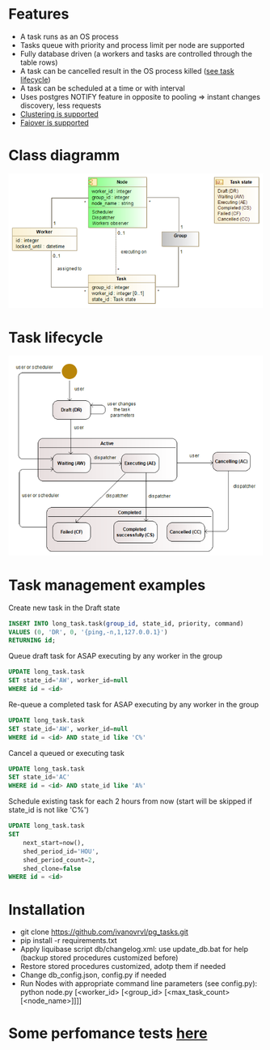 # Features
* A task runs as an OS process
* Tasks queue with priority and process limit per node are supported
* Fully database driven (a workers and tasks are controlled through the table rows)
* A task can be cancelled result in the OS process killed ([see task lifecycle](doc/images/task_lifecycle.png))
* A task can be scheduled at a time or with interval
* Uses postgres NOTIFY feature in opposite to pooling => instant changes discovery, less requests
* [Clustering is supported](doc/clustering.md)
* [Faiover is supported](doc/failover.md)

# Class diagramm
![Class diagramm](doc/images/classes.png)

# Task lifecycle
![Task lifecycle](doc/images/task_lifecycle.png)

# Task management examples
Create new task  in the Draft state
```SQL
INSERT INTO long_task.task(group_id, state_id, priority, command)
VALUES (0, 'DR', 0, '{ping,-n,1,127.0.0.1}')
RETURNING id;
```
Queue draft task for ASAP executing by any worker in the group
```SQL
UPDATE long_task.task
SET state_id='AW', worker_id=null
WHERE id = <id>
```
Re-queue a completed task for ASAP executing by any worker in the group
```SQL
UPDATE long_task.task
SET state_id='AW', worker_id=null
WHERE id = <id> AND state_id like 'C%'
```
Cancel a queued or executing task
```SQL
UPDATE long_task.task
SET state_id='AC'
WHERE id = <id> AND state_id like 'A%'
```
Schedule existing task for each 2 hours from now (start will be skipped if state_id is not like 'C%')
```SQL
UPDATE long_task.task
SET 
	next_start=now(),
	shed_period_id='HOU',
	shed_period_count=2,
	shed_clone=false
WHERE id = <id>
```

# Installation
- git clone https://github.com/ivanovrvl/pg_tasks.git
- pip install -r requirements.txt
- Apply liquibase script db/changelog.xml: use update_db.bat for help (backup stored procedures customized before)
- Restore stored procedures customized, adotp them if needed
- Change db_config.json, config.py if needed
- Run Nodes with appropriate command line parameters (see config.py):\
  python node.py [<worker_id> [<group_id> [<max_task_count> [<node_name>]]]]

# Some perfomance tests [here](doc/test_results.md)
